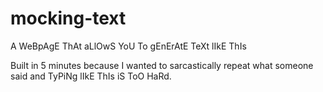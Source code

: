 # mocking-text
A WeBpAgE ThAt aLlOwS YoU To gEnErAtE TeXt lIkE ThIs

Built in 5 minutes because I wanted to sarcastically repeat what someone said and TyPiNg lIkE ThIs iS ToO HaRd.
